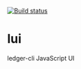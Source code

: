 
[![Build status](https://travis-ci.org/abtechbit/lui.svg?branch=master)](https://travis-ci.org/abtechbit/lui)

# lui
ledger-cli JavaScript UI
